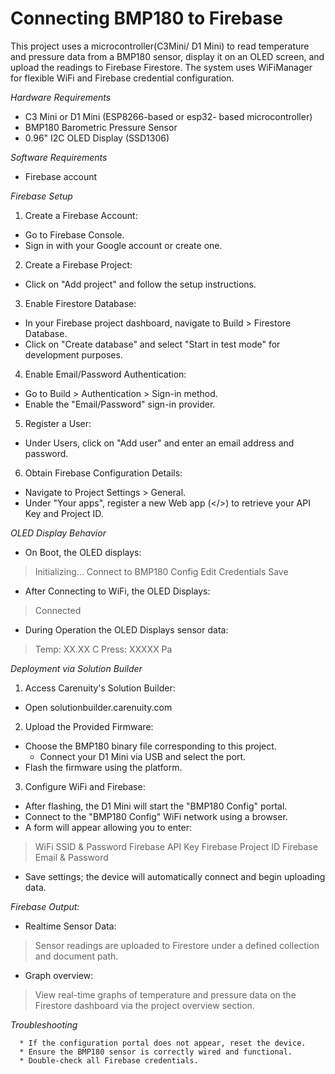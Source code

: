 # Connecting BMP180 to Firebase
This project uses a  microcontroller(C3Mini/ D1 Mini) to read temperature and pressure data from a BMP180 sensor, display it on an OLED screen, and upload the readings to Firebase Firestore. The system uses WiFiManager for flexible WiFi and Firebase credential configuration. 

*Hardware Requirements*

* C3 Mini or D1 Mini (ESP8266-based or esp32- based microcontroller)
* BMP180 Barometric Pressure Sensor
* 0.96" I2C OLED Display (SSD1306)

 *Software Requirements*

* Firebase account

*Firebase Setup*

1.	Create a Firebase Account:

* Go to Firebase Console.
* Sign in with your Google account or create one.

2.	Create a Firebase Project:

* Click on "Add project" and follow the setup instructions.

3.	Enable Firestore Database:

* In your Firebase project dashboard, navigate to Build > Firestore Database.
* Click on "Create database" and select "Start in test mode" for development purposes.

4.	Enable Email/Password Authentication:

* Go to Build > Authentication > Sign-in method.
* Enable the "Email/Password" sign-in provider.

5.	Register a User:

* Under Users, click on "Add user" and enter an email address and password.
6.	Obtain Firebase Configuration Details:

* Navigate to Project Settings > General.
* Under "Your apps", register a new Web app (</>) to retrieve your API Key and Project ID.

*OLED Display Behavior*

* On Boot, the OLED displays:
> Initializing...
> Connect to BMP180 Config
> Edit Credentials
> Save

* After Connecting to WiFi, the OLED Displays:

> Connected

* During Operation the OLED Displays sensor data:

> Temp: XX.XX C
> Press: XXXXX Pa

*Deployment via Solution Builder*

1.	Access Carenuity's Solution Builder:
* Open solutionbuilder.carenuity.com

2.	Upload the Provided Firmware:
   * Choose the BMP180 binary file corresponding to this project.
 	 * Connect your D1 Mini via USB and select the port.
   * Flash the firmware using the platform.

3.	Configure WiFi and Firebase:

* After flashing, the D1 Mini will start the "BMP180 Config" portal.
* Connect to the "BMP180 Config" WiFi network using a browser.
* A form will appear allowing you to enter:

> WiFi SSID & Password
> Firebase API Key
> Firebase Project ID
> Firebase Email & Password

 * Save settings; the device will automatically connect and begin uploading data.

 *Firebase Output:*

* Realtime Sensor Data:
> Sensor readings are uploaded to Firestore under a defined collection and document path.

* Graph overview:
> View real-time graphs of temperature and pressure data on the Firestore dashboard via  the project overview section.


*Troubleshooting*

      * If the configuration portal does not appear, reset the device.
      * Ensure the BMP180 sensor is correctly wired and functional.
      * Double-check all Firebase credentials.
